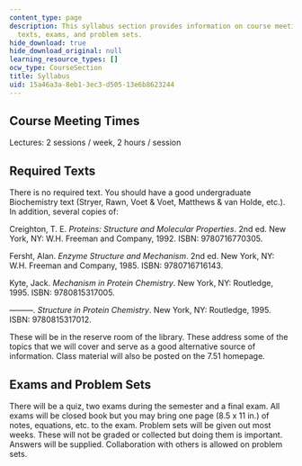```yaml
---
content_type: page
description: This syllabus section provides information on course meeting times, required
  texts, exams, and problem sets.
hide_download: true
hide_download_original: null
learning_resource_types: []
ocw_type: CourseSection
title: Syllabus
uid: 15a46a3a-8eb1-3ec3-d505-13e6b8623244
---
```


Course Meeting Times
--------------------

Lectures: 2 sessions / week, 2 hours / session

Required Texts
--------------

There is no required text. You should have a good undergraduate Biochemistry text (Stryer, Rawn, Voet & Voet, Matthews & van Holde, etc.). In addition, several copies of:

Creighton, T. E. _Proteins: Structure and Molecular Properties_. 2nd ed. New York, NY: W.H. Freeman and Company, 1992. ISBN: 9780716770305.

Fersht, Alan. _Enzyme Structure and Mechanism_. 2nd ed. New York, NY: W.H. Freeman and Company, 1985. ISBN: 9780716716143.

Kyte, Jack. _Mechanism in Protein Chemistry_. New York, NY: Routledge, 1995. ISBN: 9780815317005.

———. _Structure in Protein Chemistry_. New York, NY: Routledge, 1995. ISBN: 9780815317012.

These will be in the reserve room of the library. These address some of the topics that we will cover and serve as a good alternative source of information. Class material will also be posted on the 7.51 homepage.

Exams and Problem Sets
----------------------

There will be a quiz, two exams during the semester and a final exam. All exams will be closed book but you may bring one page (8.5 x 11 in.) of notes, equations, etc. to the exam. Problem sets will be given out most weeks. These will not be graded or collected but doing them is important. Answers will be supplied. Collaboration with others is allowed on problem sets.